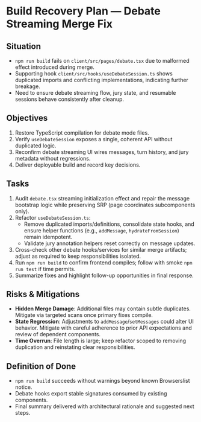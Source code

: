 <!--
 * Author: GPT-5 Codex
 * Date: 2025-10-17 19:45 UTC
 * PURPOSE: Capture recovery plan after sloppy merge to restore working build by auditing debate streaming state, refactoring corrupted hooks, and validating frontend compilation.
 * SRP/DRY check: Pass - Single document describing plan; no existing duplicate for this build recovery plan.
-->

# Build Recovery Plan — Debate Streaming Merge Fix

## Situation
- `npm run build` fails on `client/src/pages/debate.tsx` due to malformed effect introduced during merge.
- Supporting hook `client/src/hooks/useDebateSession.ts` shows duplicated imports and conflicting implementations, indicating further breakage.
- Need to ensure debate streaming flow, jury state, and resumable sessions behave consistently after cleanup.

## Objectives
1. Restore TypeScript compilation for debate mode files.
2. Verify `useDebateSession` exposes a single, coherent API without duplicated logic.
3. Reconfirm debate streaming UI wires messages, turn history, and jury metadata without regressions.
4. Deliver deployable build and record key decisions.

## Tasks
1. Audit `debate.tsx` streaming initialization effect and repair the message bootstrap logic while preserving SRP (page coordinates subcomponents only).
2. Refactor `useDebateSession.ts`:
   - Remove duplicated imports/definitions, consolidate state hooks, and ensure helper functions (e.g., `addMessage`, `hydrateFromSession`) remain idempotent.
   - Validate jury annotation helpers reset correctly on message updates.
3. Cross-check other debate hooks/services for similar merge artifacts; adjust as required to keep responsibilities isolated.
4. Run `npm run build` to confirm frontend compiles; follow with smoke `npm run test` if time permits.
5. Summarize fixes and highlight follow-up opportunities in final response.

## Risks & Mitigations
- **Hidden Merge Damage**: Additional files may contain subtle duplicates. Mitigate via targeted scans once primary fixes compile.
- **State Regression**: Adjustments to `addMessage`/`setMessages` could alter UI behavior. Mitigate with careful adherence to prior API expectations and review of dependent components.
- **Time Overrun**: File length is large; keep refactor scoped to removing duplication and reinstating clear responsibilities.

## Definition of Done
- `npm run build` succeeds without warnings beyond known Browserslist notice.
- Debate hooks export stable signatures consumed by existing components.
- Final summary delivered with architectural rationale and suggested next steps.
